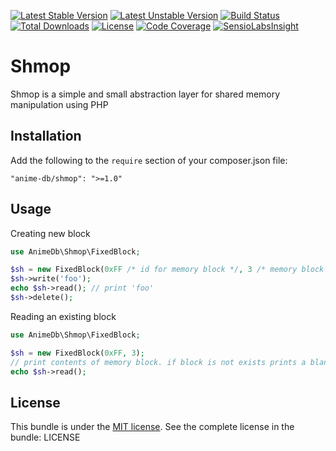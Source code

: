 [![Latest Stable Version](https://poser.pugx.org/anime-db/shmop/v/stable.png)](https://packagist.org/packages/anime-db/shmop)
[![Latest Unstable Version](https://poser.pugx.org/anime-db/shmop/v/unstable.png)](https://packagist.org/packages/anime-db/shmop)
[![Build Status](https://travis-ci.org/anime-db/shmop.svg?branch=master)](https://travis-ci.org/anime-db/shmop)
[![Total Downloads](https://poser.pugx.org/anime-db/shmop/downloads.png)](https://packagist.org/packages/anime-db/shmop)
[![License](https://poser.pugx.org/anime-db/shmop/license.png)](https://packagist.org/packages/anime-db/shmop)
[![Code Coverage](https://scrutinizer-ci.com/g/anime-db/shmop/badges/coverage.png?b=master)](https://scrutinizer-ci.com/g/anime-db/shmop/?branch=master)
[![SensioLabsInsight](https://insight.sensiolabs.com/projects/bfd79f22-5633-4a83-8794-50580bc97f68/mini.png)](https://insight.sensiolabs.com/projects/bfd79f22-5633-4a83-8794-50580bc97f68)

# Shmop

Shmop is a simple and small abstraction layer for shared memory manipulation using PHP

## Installation

Add the following to the `require` section of your composer.json file:

```
"anime-db/shmop": ">=1.0"
```

## Usage

Creating new block

```php
use AnimeDb\Shmop\FixedBlock;

$sh = new FixedBlock(0xFF /* id for memory block */, 3 /* memory block size */);
$sh->write('foo');
echo $sh->read(); // print 'foo'
$sh->delete();
```

Reading an existing block

```php
use AnimeDb\Shmop\FixedBlock;

$sh = new FixedBlock(0xFF, 3);
// print contents of memory block. if block is not exists prints a blank line
echo $sh->read();
```

## License

This bundle is under the [MIT license](http://opensource.org/licenses/MIT). See the complete license in the bundle: LICENSE
